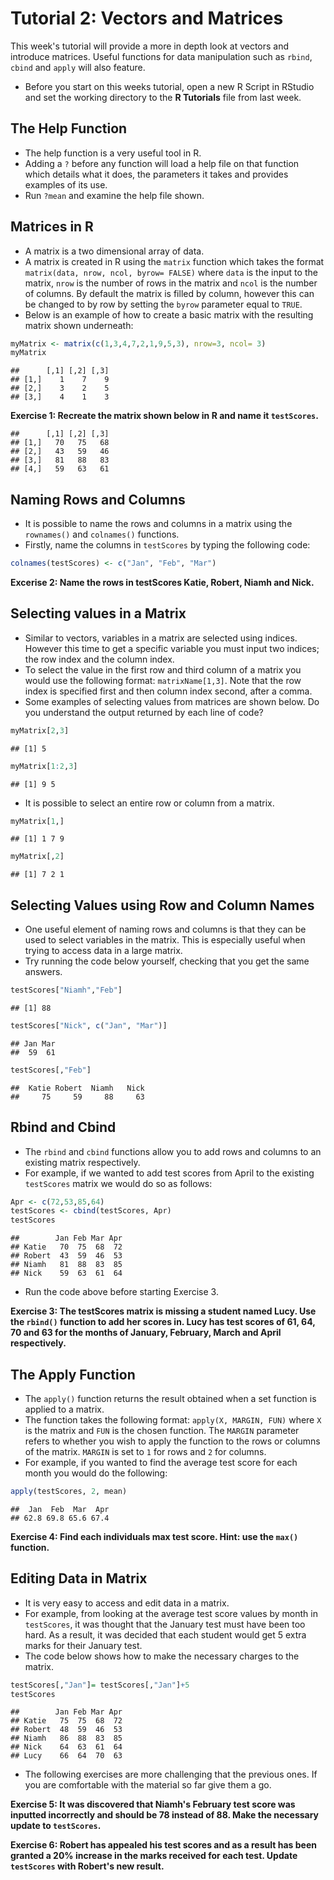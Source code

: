 Tutorial 2: Vectors and Matrices
================

This week's tutorial will provide a more in depth look at vectors and introduce matrices. Useful functions for data manipulation such as `rbind`, `cbind` and `apply` will also feature.

-   Before you start on this weeks tutorial, open a new R Script in RStudio and set the working directory to the **R Tutorials** file from last week.

The Help Function
-----------------

-   The help function is a very useful tool in R.
-   Adding a `?` before any function will load a help file on that function which details what it does, the parameters it takes and provides examples of its use.
-   Run `?mean` and examine the help file shown.

Matrices in R
-------------

-   A matrix is a two dimensional array of data.
-   A matrix is created in R using the `matrix` function which takes the format `matrix(data, nrow, ncol, byrow= FALSE)` where `data` is the input to the matrix, `nrow` is the number of rows in the matrix and `ncol` is the number of columns. By default the matrix is filled by column, however this can be changed to by row by setting the `byrow` parameter equal to `TRUE`.
-   Below is an example of how to create a basic matrix with the resulting matrix shown underneath:

``` r
myMatrix <- matrix(c(1,3,4,7,2,1,9,5,3), nrow=3, ncol= 3)
myMatrix
```

    ##      [,1] [,2] [,3]
    ## [1,]    1    7    9
    ## [2,]    3    2    5
    ## [3,]    4    1    3

**Exercise 1: Recreate the matrix shown below in R and name it `testScores`.**

    ##      [,1] [,2] [,3]
    ## [1,]   70   75   68
    ## [2,]   43   59   46
    ## [3,]   81   88   83
    ## [4,]   59   63   61

Naming Rows and Columns
-----------------------

-   It is possible to name the rows and columns in a matrix using the `rownames()` and `colnames()` functions.
-   Firstly, name the columns in `testScores` by typing the following code:

``` r
colnames(testScores) <- c("Jan", "Feb", "Mar")
```

**Excerise 2: Name the rows in testScores Katie, Robert, Niamh and Nick.**

Selecting values in a Matrix
----------------------------

-   Similar to vectors, variables in a matrix are selected using indices. However this time to get a specific variable you must input two indices; the row index and the column index.
-   To select the value in the first row and third column of a matrix you would use the following format: `matrixName[1,3]`. Note that the row index is specified first and then column index second, after a comma.
-   Some examples of selecting values from matrices are shown below. Do you understand the output returned by each line of code?

``` r
myMatrix[2,3]
```

    ## [1] 5

``` r
myMatrix[1:2,3]
```

    ## [1] 9 5

-   It is possible to select an entire row or column from a matrix.

``` r
myMatrix[1,]
```

    ## [1] 1 7 9

``` r
myMatrix[,2]
```

    ## [1] 7 2 1

Selecting Values using Row and Column Names
-------------------------------------------

-   One useful element of naming rows and columns is that they can be used to select variables in the matrix. This is especially useful when trying to access data in a large matrix.
-   Try running the code below yourself, checking that you get the same answers.

``` r
testScores["Niamh","Feb"]
```

    ## [1] 88

``` r
testScores["Nick", c("Jan", "Mar")]
```

    ## Jan Mar 
    ##  59  61

``` r
testScores[,"Feb"]
```

    ##  Katie Robert  Niamh   Nick 
    ##     75     59     88     63

Rbind and Cbind
---------------

-   The `rbind` and `cbind` functions allow you to add rows and columns to an existing matrix respectively.
-   For example, if we wanted to add test scores from April to the existing `testScores` matrix we would do so as follows:

``` r
Apr <- c(72,53,85,64)
testScores <- cbind(testScores, Apr)
testScores
```

    ##        Jan Feb Mar Apr
    ## Katie   70  75  68  72
    ## Robert  43  59  46  53
    ## Niamh   81  88  83  85
    ## Nick    59  63  61  64

-   Run the code above before starting Exercise 3.

**Exercise 3: The testScores matrix is missing a student named Lucy. Use the `rbind()` function to add her scores in. Lucy has test scores of 61, 64, 70 and 63 for the months of January, February, March and April respectively.**

The Apply Function
------------------

-   The `apply()` function returns the result obtained when a set function is applied to a matrix.
-   The function takes the following format: `apply(X, MARGIN, FUN)` where `X` is the matrix and `FUN` is the chosen function. The `MARGIN` parameter refers to whether you wish to apply the function to the rows or columns of the matrix. `MARGIN` is set to `1` for rows and `2` for columns.
-   For example, if you wanted to find the average test score for each month you would do the following:

``` r
apply(testScores, 2, mean)
```

    ##  Jan  Feb  Mar  Apr 
    ## 62.8 69.8 65.6 67.4

**Exercise 4: Find each individuals max test score. Hint: use the `max()` function.**

Editing Data in Matrix
----------------------

-   It is very easy to access and edit data in a matrix.
-   For example, from looking at the average test score values by month in `testScores`, it was thought that the January test must have been too hard. As a result, it was decided that each student would get 5 extra marks for their January test.
-   The code below shows how to make the necessary charges to the matrix.

``` r
testScores[,"Jan"]= testScores[,"Jan"]+5
testScores
```

    ##        Jan Feb Mar Apr
    ## Katie   75  75  68  72
    ## Robert  48  59  46  53
    ## Niamh   86  88  83  85
    ## Nick    64  63  61  64
    ## Lucy    66  64  70  63

-   The following exercises are more challenging that the previous ones. If you are comfortable with the material so far give them a go.

**Exercise 5: It was discovered that Niamh's February test score was inputted incorrectly and should be 78 instead of 88. Make the necessary update to `testScores`.**

**Exercise 6: Robert has appealed his test scores and as a result has been granted a 20% increase in the marks received for each test. Update `testScores` with Robert's new result.**
